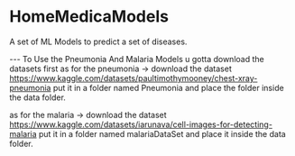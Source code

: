 # HomeMedicaModels

A set of ML Models to predict a set of diseases.

--- To Use the Pneumonia And Malaria Models u gotta download the datasets first
as for the pneumonia -> download the dataset https://www.kaggle.com/datasets/paultimothymooney/chest-xray-pneumonia
put it in a folder named Pneumonia and place the folder inside the data folder.

as for the malaria -> download the dataset https://www.kaggle.com/datasets/iarunava/cell-images-for-detecting-malaria
put it in a folder named malariaDataSet and place it inside the data folder.
